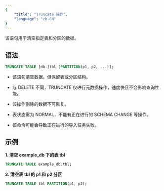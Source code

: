 ```yaml
---
{
    "title": "Truncate 操作",
    "language": "zh-CN"
}
---
```


该语句用于清空指定表和分区的数据。

## 语法

```sql
TRUNCATE TABLE [db.]tbl [PARTITION(p1, p2, ...)];
```

- 该语句清空数据，但保留表或分区结构。

- 与 DELETE 不同，TRUNCATE 仅进行元数据操作，速度快且不会影响查询性能。

- 该操作删除的数据不可恢复。

- 表状态需为 NORMAL，不能有正在进行的 SCHEMA CHANGE 等操作。

- 该命令可能会导致正在进行的导入任务失败。

## 示例

**1. 清空 example_db 下的表 tbl**

```sql
TRUNCATE TABLE example_db.tbl;
```

**2. 清空表 tbl 的 p1 和 p2 分区**

```sql
TRUNCATE TABLE tbl PARTITION(p1, p2);
```
